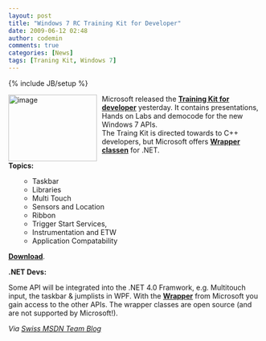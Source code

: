```yaml
---
layout: post
title: "Windows 7 RC Training Kit for Developer"
date: 2009-06-12 02:48
author: codemin
comments: true
categories: [News]
tags: [Traning Kit, Windows 7]
---
```

{% include JB/setup %}
<p><a href="http://code-inside.de/blog-in/wp-content/uploads/image90.png"><img style="border-top-width: 0px; border-left-width: 0px; border-bottom-width: 0px; margin: 0px 10px 0px 0px; border-right-width: 0px" height="133" alt="image" src="http://code-inside.de/blog-in/wp-content/uploads/image-thumb106.png" width="176" align="left" border="0" /></a> Microsoft released the <a href="http://www.microsoft.com/downloads/details.aspx?FamilyID=12100526-ed26-476b-8e20-69662b8546c1&amp;displaylang=en"><strong>Training Kit for developer</strong></a> yesterday. It contains presentations, Hands on Labs and democode for the new Windows 7 APIs.     <br />The Traing Kit is directed towards to C++ developers, but Microsoft offers <strong><a href="http://code.msdn.microsoft.com/WindowsAPICodePack">Wrapper classen</a></strong> for .NET.</p> 
<!--more-->
  <p><strong>Topics:</strong></p>  <ul>   <ul>     <li>Taskbar </li>      <li>Libraries </li>      <li>Multi Touch </li>      <li>Sensors and Location </li>      <li>Ribbon </li>      <li>Trigger Start Services, </li>      <li>Instrumentation and ETW </li>      <li>Application Compatability </li>   </ul> </ul>  <p><a href="http://www.microsoft.com/downloads/details.aspx?FamilyID=12100526-ed26-476b-8e20-69662b8546c1&amp;displaylang=en"><strong>Download</strong></a>.</p>  <p><strong>.NET Devs:</strong></p>  <p>Some API will be integrated into the .NET 4.0 Framwork, e.g. Multitouch input, the taskbar &amp; jumplists in WPF. With the <a href="http://code.msdn.microsoft.com/WindowsAPICodePack"><strong>Wrapper</strong></a> from Microsoft you gain access to the other APIs. The wrapper classes are open source (and are not supported by Microsoft!).</p>  <p><em>Via </em><a href="http://blogs.msdn.com/swiss_dpe_team/archive/2009/06/10/windows-7-training-kit-f-r-entwickler.aspx"><em>Swiss MSDN Team Blog</em></a></p>

